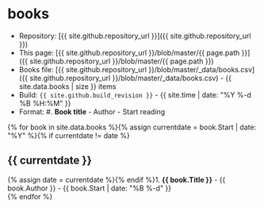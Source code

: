 # books
- Repository: [{{ site.github.repository_url }}]({{ site.github.repository_url }})
- This page: [{{ site.github.repository_url }}/blob/master/{{ page.path }}]({{ site.github.repository_url }}/blob/master/{{ page.path }})
- Books file: [{{ site.github.repository_url }}/blob/master/_data/books.csv]({{ site.github.repository_url }}/blob/master/_data/books.csv) - {{ site.data.books | size }} items
- Build: ``{{ site.github.build_revision }}`` - {{ site.time | date: "%Y %-d %B %H:%M" }}
- Format: #. **Book title** - <span class="text-red">Author</span> - <span class="text-gray-light">Start reading</span>

{% for book in site.data.books %}{% assign currentdate = book.Start | date: "%Y" %}{% if currentdate != date %}
## {{ currentdate }}
{% assign date = currentdate %}{% endif %}1. **{{ book.Title }}** - <span class="text-red">{{ book.Author }}</span> - <span class="text-gray-light">{{ book.Start | date: "%B %-d" }}</span>  
{% endfor %}

<script type="text/javascript">
document.querySelector('body').classList.add('markdown-body');
</script>
